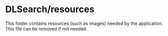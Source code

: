 # DLSearch/resources

This folder contains resources (such as images) needed by the application. This file can
be removed if not needed.
